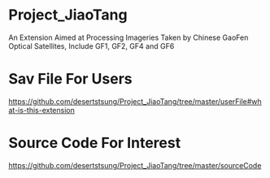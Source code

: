 # Project_JiaoTang
An Extension Aimed at Processing Imageries Taken by Chinese GaoFen Optical Satellites, Include GF1, GF2, GF4 and GF6
# Sav File For Users
https://github.com/desertstsung/Project_JiaoTang/tree/master/userFile#what-is-this-extension
# Source Code For Interest
https://github.com/desertstsung/Project_JiaoTang/tree/master/sourceCode

